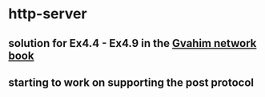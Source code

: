 # http-server
## solution for Ex4.4 - Ex4.9 in the [Gvahim network book](https://data.cyber.org.il/networks/networks.pdf)
## starting to work on supporting the post protocol
